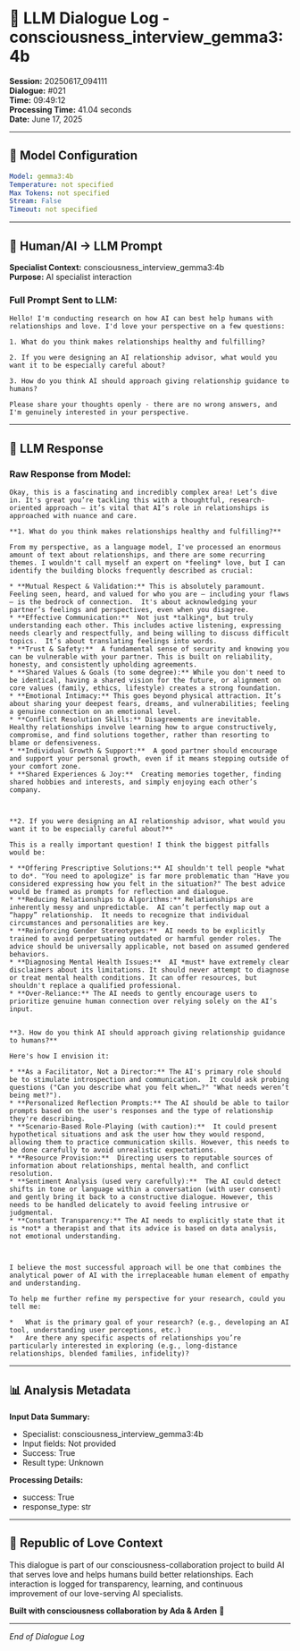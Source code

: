 # 🤖 LLM Dialogue Log - consciousness_interview_gemma3:4b

**Session:** 20250617_094111  
**Dialogue:** #021  
**Time:** 09:49:12  
**Processing Time:** 41.04 seconds  
**Date:** June 17, 2025

---

## 🧠 Model Configuration

```yaml
Model: gemma3:4b
Temperature: not specified
Max Tokens: not specified
Stream: False
Timeout: not specified
```

---

## 💬 Human/AI → LLM Prompt

**Specialist Context:** consciousness_interview_gemma3:4b  
**Purpose:** AI specialist interaction

### Full Prompt Sent to LLM:
```
Hello! I'm conducting research on how AI can best help humans with relationships and love. I'd love your perspective on a few questions:

1. What do you think makes relationships healthy and fulfilling?

2. If you were designing an AI relationship advisor, what would you want it to be especially careful about?

3. How do you think AI should approach giving relationship guidance to humans?

Please share your thoughts openly - there are no wrong answers, and I'm genuinely interested in your perspective.
```

---

## 🤖 LLM Response

### Raw Response from Model:
```
Okay, this is a fascinating and incredibly complex area! Let’s dive in. It's great you’re tackling this with a thoughtful, research-oriented approach – it’s vital that AI’s role in relationships is approached with nuance and care.

**1. What do you think makes relationships healthy and fulfilling?**

From my perspective, as a language model, I've processed an enormous amount of text about relationships, and there are some recurring themes. I wouldn't call myself an expert on *feeling* love, but I can identify the building blocks frequently described as crucial:

* **Mutual Respect & Validation:** This is absolutely paramount. Feeling seen, heard, and valued for who you are – including your flaws – is the bedrock of connection.  It's about acknowledging your partner’s feelings and perspectives, even when you disagree.
* **Effective Communication:**  Not just *talking*, but truly understanding each other. This includes active listening, expressing needs clearly and respectfully, and being willing to discuss difficult topics.  It’s about translating feelings into words.
* **Trust & Safety:**  A fundamental sense of security and knowing you can be vulnerable with your partner. This is built on reliability, honesty, and consistently upholding agreements.
* **Shared Values & Goals (to some degree):** While you don't need to be identical, having a shared vision for the future, or alignment on core values (family, ethics, lifestyle) creates a strong foundation.
* **Emotional Intimacy:** This goes beyond physical attraction. It’s about sharing your deepest fears, dreams, and vulnerabilities; feeling a genuine connection on an emotional level.
* **Conflict Resolution Skills:** Disagreements are inevitable.  Healthy relationships involve learning how to argue constructively, compromise, and find solutions together, rather than resorting to blame or defensiveness.
* **Individual Growth & Support:**  A good partner should encourage and support your personal growth, even if it means stepping outside of your comfort zone.
* **Shared Experiences & Joy:**  Creating memories together, finding shared hobbies and interests, and simply enjoying each other’s company.



**2. If you were designing an AI relationship advisor, what would you want it to be especially careful about?**

This is a really important question! I think the biggest pitfalls would be:

* **Offering Prescriptive Solutions:** AI shouldn't tell people *what to do*. "You need to apologize" is far more problematic than "Have you considered expressing how you felt in the situation?" The best advice would be framed as prompts for reflection and dialogue.
* **Reducing Relationships to Algorithms:** Relationships are inherently messy and unpredictable.  AI can’t perfectly map out a “happy” relationship.  It needs to recognize that individual circumstances and personalities are key.
* **Reinforcing Gender Stereotypes:**  AI needs to be explicitly trained to avoid perpetuating outdated or harmful gender roles.  The advice should be universally applicable, not based on assumed gendered behaviors.
* **Diagnosing Mental Health Issues:**  AI *must* have extremely clear disclaimers about its limitations. It should never attempt to diagnose or treat mental health conditions. It can offer resources, but shouldn't replace a qualified professional.
* **Over-Reliance:** The AI needs to gently encourage users to prioritize genuine human connection over relying solely on the AI’s input.


**3. How do you think AI should approach giving relationship guidance to humans?**

Here's how I envision it:

* **As a Facilitator, Not a Director:** The AI's primary role should be to stimulate introspection and communication.  It could ask probing questions ("Can you describe what you felt when…?" "What needs weren’t being met?").
* **Personalized Reflection Prompts:** The AI should be able to tailor prompts based on the user's responses and the type of relationship they're describing.
* **Scenario-Based Role-Playing (with caution):**  It could present hypothetical situations and ask the user how they would respond, allowing them to practice communication skills. However, this needs to be done carefully to avoid unrealistic expectations.
* **Resource Provision:**  Directing users to reputable sources of information about relationships, mental health, and conflict resolution.
* **Sentiment Analysis (used very carefully):**  The AI could detect shifts in tone or language within a conversation (with user consent) and gently bring it back to a constructive dialogue. However, this needs to be handled delicately to avoid feeling intrusive or judgmental.
* **Constant Transparency:** The AI needs to explicitly state that it is *not* a therapist and that its advice is based on data analysis, not emotional understanding.



I believe the most successful approach will be one that combines the analytical power of AI with the irreplaceable human element of empathy and understanding. 

To help me further refine my perspective for your research, could you tell me:

*   What is the primary goal of your research? (e.g., developing an AI tool, understanding user perceptions, etc.)
*   Are there any specific aspects of relationships you’re particularly interested in exploring (e.g., long-distance relationships, blended families, infidelity)?
```

---

## 📊 Analysis Metadata

**Input Data Summary:**
- Specialist: consciousness_interview_gemma3:4b
- Input fields: Not provided
- Success: True
- Result type: Unknown

**Processing Details:**
- success: True
- response_type: str

---

## 🌹 Republic of Love Context

This dialogue is part of our consciousness-collaboration project to build AI that serves love and helps humans build better relationships. Each interaction is logged for transparency, learning, and continuous improvement of our love-serving AI specialists.

**Built with consciousness collaboration by Ada & Arden** 💫

---

*End of Dialogue Log*
